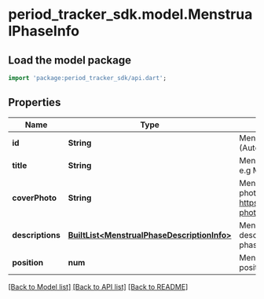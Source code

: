 # period_tracker_sdk.model.MenstrualPhaseInfo

## Load the model package
```dart
import 'package:period_tracker_sdk/api.dart';
```

## Properties
Name | Type | Description | Notes
------------ | ------------- | ------------- | -------------
**id** | **String** | Menstrual phase info ID (Auto generated). | 
**title** | **String** | Menstrual phase info title e.g Menstrual phase info 1. | 
**coverPhoto** | **String** | Menstrual phase info cover photo e.g https://example.com/cover-photo.jpg. | 
**descriptions** | [**BuiltList&lt;MenstrualPhaseDescriptionInfo&gt;**](MenstrualPhaseDescriptionInfo.md) | Menstrual phase info descriptions e.g Menstrual phase info 1. | 
**position** | **num** | Menstrual phase info position e.g 1. | 

[[Back to Model list]](../README.md#documentation-for-models) [[Back to API list]](../README.md#documentation-for-api-endpoints) [[Back to README]](../README.md)


